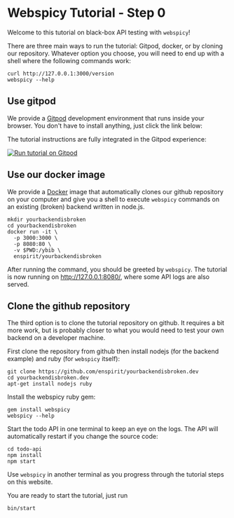 # Webspicy Tutorial - Step 0

Welcome to this tutorial on black-box API testing with `webspicy`!

There are three main ways to run the tutorial: Gitpod, docker, or by cloning our repository. Whatever option you choose, you will need to end up with a shell where the following commands work:

```
curl http://127.0.0.1:3000/version
webspicy --help
```

## Use gitpod

We provide a [Gitpod](https://www.gitpod.io/) development environment that runs inside your browser. You don't have to install anything, just click the link below:

The tutorial instructions are fully integrated in the Gitpod experience:

[![Run tutorial on Gitpod](https://gitpod.io/button/open-in-gitpod.svg)](https://gitpod.io/#https://github.com/enspirit/yourbackendisbroken.dev/tree/nodejs-tuto)

## Use our docker image

We provide a [Docker](https://docker.io/) image that automatically clones our github repository on your computer and give you a shell to execute `webspicy` commands on an existing (broken) backend written in node.js.

```
mkdir yourbackendisbroken
cd yourbackendisbroken
docker run -it \
  -p 3000:3000 \
  -p 8080:80 \
  -v $PWD:/ybib \
  enspirit/yourbackendisbroken
```

After running the command, you should be greeted by `webspicy`. The tutorial is now running on http://127.0.0.1:8080/, where some API logs are also served.

## Clone the github repository

The third option is to clone the tutorial repository on github. It requires a bit more work, but is probably closer to what you would need to test your own backend on a developer machine.

First clone the repository from github then install nodejs (for the backend example) and ruby (for `webspicy` itself):

```
git clone https://github.com/enspirit/yourbackendisbroken.dev
cd yourbackendisbroken.dev
apt-get install nodejs ruby
```

Install the webspicy ruby gem:

```
gem install webspicy
webspicy --help
```

Start the todo API in one terminal to keep an eye on the logs. The API will automatically restart if you change the source code:

```
cd todo-api
npm install
npm start
```

Use `webspicy` in another terminal as you progress through the tutorial steps on this website.

You are ready to start the tutorial, just run

```
bin/start
```
